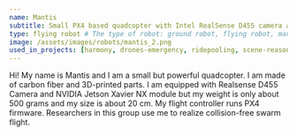 ```yaml
---
name: Mantis   
subtitle: Small PX4 based quadcopter with Intel RealSense D455 camera and NVIDIA Jetson Xavier NX module. 
type: flying robot # The type of robot: ground robot, flying robot, manipulator, mobile manipulator
image: /assets/images/robots/mantis_2.png
used_in_projects: [harmony, drones-emergency, ridepooling, scene-reasoning-team] # List of project IDs, separated by commas.
---
```


Hi! My name is Mantis and I am a small but powerful quadcopter. I am made of carbon fiber and 3D-printed parts. I am equipped with Realsense D455 Camera and NVIDIA Jetson Xavier NX module but my weight is only about 500 grams and my size is about 20 cm. My flight controller runs PX4 firmware. Researchers in this group use me to realize collision-free swarm flight.  